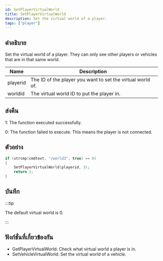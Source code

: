 ```yaml
---
id: SetPlayerVirtualWorld
title: SetPlayerVirtualWorld
description: Set the virtual world of a player.
tags: ["player"]
---
```


## คำอธิบาย

Set the virtual world of a player. They can only see other players or vehicles that are in that same world.

| Name     | Description                                                |
| -------- | ---------------------------------------------------------- |
| playerid | The ID of the player you want to set the virtual world of. |
| worldid  | The virtual world ID to put the player in.                 |

## ส่งคืน

1: The function executed successfully.

0: The function failed to execute. This means the player is not connected.

## ตัวอย่าง

```c
if (strcmp(cmdtext, "/world3", true) == 0)
{
    SetPlayerVirtualWorld(playerid, 3);
    return 1;
}
```

## บันทึก

:::tip

The default virtual world is 0.

:::

## ฟังก์ชั่นที่เกี่ยวข้องกัน

- GetPlayerVirtualWorld: Check what virtual world a player is in.
- SetVehicleVirtualWorld: Set the virtual world of a vehicle.

